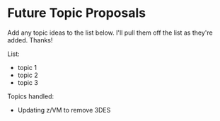 # Future Topic Proposals

Add any topic ideas to the list below. I'll pull them off the list as they're added. Thanks!

List:
* topic 1
* topic 2
* topic 3

Topics handled:
* Updating z/VM to remove 3DES
